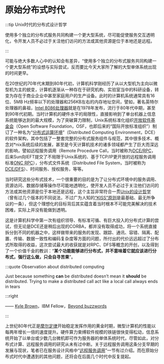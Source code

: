 # 原始分布式时代

:::tip Unix时代的分布式设计哲学

使用多个独立的分布式服务共同构建一个更大型系统，尽可能促使服务交互透明化，令开发人员不必过于关注他们访问的方法或其他资源是位于本地还是远程。

:::

可能与绝大多数人心中的认知会有差异，“使用多个独立的分布式服务共同构建一个更大型系统”的设想与实际尝试，反而要比今天大家所了解的大型单体系统出现的时间更早。

在20世纪的70年代末期到80年代初，计算机科学刚经历了从以大型机为主向以微型机为主的蜕变，计算机逐渐从一种存在于研究机构、实验室当中的科研设备，转变为存在于商业企业中甚至家庭用户的生产设备。此时的计算机系统通常具有16位、5MB Hz频率以下的处理器和256KB左右的内存地址空间，譬如，著名英特尔处理器的鼻祖，[Intel 8086处理器](https://zh.wikipedia.org/zh-tw/Intel_8086)就是在1978年发布，流行于80年代中期，甚至到90年代初期。当时计算机的硬件水平的局限性，直接影响到了单台机器上信息系统能够达到的最大规模，为了突破算力限制，Unix系统标准化组织[开放软件基金会](https://zh.wikipedia.org/wiki/%E9%96%8B%E6%94%BE%E8%BB%9F%E9%AB%94%E5%9F%BA%E9%87%91%E6%9C%83)（Open Software Foundation，OSF，也即后来的“国际开放标准组织”）制订了一种名为“[分布式运算环境](https://zh.wikipedia.org/wiki/%E5%88%86%E6%95%A3%E5%BC%8F%E9%81%8B%E7%AE%97%E7%92%B0%E5%A2%83)”（Distributed Computing Environment，DCE）的软件架构，其中包括了一整套完整的分布式服务组件与规范，其中很多技术、概念对*nix系统后续的发展，甚至是今天计算机技术的诸多领域都产生了巨大而深远的影响，譬如远程服务调用（Remote Procedure Call，当时被称为[DCE/RPC](https://zh.wikipedia.org/wiki/DCE/RPC)，后来Sun向IEFT提交了不局限于Unix系统的、基于TCP/IP更开放的远程服务调用标准[ONC RPC](https://zh.wikipedia.org/wiki/%E9%96%8B%E6%94%BE%E7%B6%B2%E8%B7%AF%E9%81%8B%E7%AE%97%E9%81%A0%E7%AB%AF%E7%A8%8B%E5%BA%8F%E5%91%BC%E5%8F%AB)），分布式文件系统（Distributed File System，当时被称为[DCE/DFS](DCE/DFS)）、时间服务、授权服务，等等。

当时研究这些分布式技术，一个很重要的目的是为了让分布式环境中的服务调用、资源访问、数据存储等操作尽可能地透明化，使开发人员不必过于关注他们访问的方法或其他资源是位于本地还是远程，这个主旨非常符合一贯[Unix的设计哲学](https://en.wikipedia.org/wiki/Unix_philosophy#cite_note-0)（曾有过几个版本的不同说法，不过广为人知的[“KISS”原则](https://en.wikipedia.org/wiki/KISS_principle)是最基础、最无所争议的一条），但这个理想化的目标背后其实蕴含着当时根本不可能完美解决的技术困难，实际上并没有能做到透明。

这是计算机科学中第一次有组织领导、有标准可循、有巨大投入的分布式计算的尝试，但无论是DCE还是稍后出现的CORBA，都并没有取得成功，将一个系统直接拆分到不同的机器之中，这样做带来的服务的发现、跟踪、通讯、容错、隔离、配置、传输、数据一致性和编码复杂度等方面的问题，所付出的代价远远超过了分布式所取得的收益，这次尝试最大的收获就是对RPC、DFS等概念的开创，以及得到了一个价值千金的教训：“**某个功能能够进行分布式，并不意味着它就应该进行分布式，强行这么做，只会自寻苦果**”。

:::quote Observation about distributed computing

Just because something **can** be distributed doesn’t mean it **should** be distributed. Trying to make a distributed call act like a local call always ends in tears

:::right 

—— [Kyle Brown](https://en.wikipedia.org/wiki/Kyle_Brown_(computer_scientist))，IBM Fellow，[Beyond buzzwords](https://developer.ibm.com/technologies/microservices/articles/cl-evolution-microservices-patterns/)

:::

上世纪80年代正是[摩尔定律](https://zh.wikipedia.org/wiki/%E6%91%A9%E5%B0%94%E5%AE%9A%E5%BE%8B)开始稳定发挥作用的黄金时期，微型计算机的性能以每两年增长一倍的速度提升。硬件算力束缚软件规模的铁链很快变得松动，信息系统开始了以单台或少数几台微机即可作为服务器的单体系统时代，尽管如此，对分布式计算、远程服务调用的研究从未有过中断。关于远程服务调用这条分支早期的发展与现状，笔者已在服务设计风格中“[远程服务调用](/architect-perspective/general-architecture/api-style/rpc.html)”一节有过介绍。而在原始分布式时代中遭遇到的其他问题，还将会在后面几个时代中反复提起。

